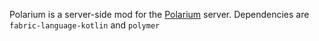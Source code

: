 Polarium is a server-side mod for the [Polarium](https://discord.gg/mxMqPx6adF) server.
Dependencies are `fabric-language-kotlin` and `polymer`
